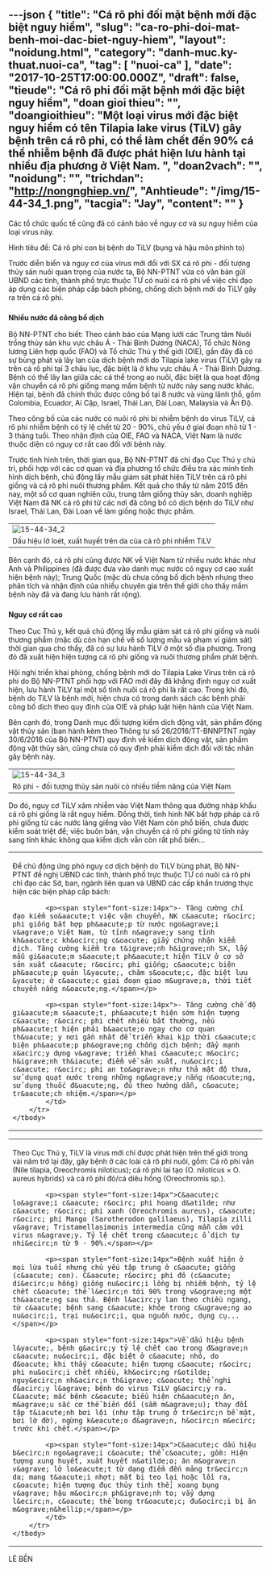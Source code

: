 ---json
{
    "title": "Cá rô phi đối mặt bệnh mới đặc biệt nguy hiểm",
    "slug": "ca-ro-phi-doi-mat-benh-moi-dac-biet-nguy-hiem",
    "layout": "noidung.html",
    "category": "danh-muc.ky-thuat.nuoi-ca",
    "tag": [
        "nuoi-ca"
    ],
    "date": "2017-10-25T17:00:00.000Z",
    "draft": false,
    "tieude": "Cá rô phi đối mặt bệnh mới đặc biệt nguy hiểm",
    "doan gioi thieu": "",
    "doangioithieu": "Một loại virus mới đặc biệt nguy hiểm có tên Tilapia lake virus (TiLV) gây bệnh trên cá rô phi, có thể làm chết đến 90% cá thể nhiễm bệnh đã được phát hiện lưu hành tại nhiều địa phương ở Việt Nam. ",
    "doan2vach": "",
    "noidung": "",
    "trichdan": "http://nongnghiep.vn/",
    "Anhtieude": "/img/15-44-34_1.png",
    "tacgia": "Jay",
    "__content__": ""
}
---
<p><span style="font-size:14px">C&aacute;c tổ chức quốc tế cũng đ&atilde; c&oacute; cảnh b&aacute;o về nguy cơ v&agrave; sự nguy hiểm của loại virus n&agrave;y.</span></p>

<p><span style="font-size:14px">H&igrave;nh ti&ecirc;u đề:&nbsp;C&aacute; r&ocirc; phi con bị bệnh do TiLV (bụng v&agrave; hậu m&ocirc;n ph&igrave;nh to)</span></p>

<p><span style="font-size:14px">Trước diễn biến v&agrave; nguy cơ của virus mới đối với SX c&aacute; r&ocirc; phi - đối tượng thủy sản nu&ocirc;i quan trọng của nước ta, Bộ NN-PTNT vừa c&oacute; văn bản gửi UBND c&aacute;c tỉnh, th&agrave;nh phố trực thuộc TƯ c&oacute; nu&ocirc;i c&aacute; r&ocirc; phi về việc chỉ đạo &aacute;p dụng c&aacute;c biện ph&aacute;p cấp b&aacute;ch ph&ograve;ng, chống dịch bệnh mới do TiLV g&acirc;y ra tr&ecirc;n c&aacute; r&ocirc; phi. &nbsp;</span></p>

<h3><span style="font-size:14px"><strong>Nhiều nước đ&atilde; c&ocirc;ng bố dịch</strong></span></h3>

<p><span style="font-size:14px">Bộ NN-PTNT cho biết: Theo cảnh b&aacute;o của Mạng lưới c&aacute;c Trung t&acirc;m Nu&ocirc;i trồng thủy sản khu vực ch&acirc;u &Aacute; - Th&aacute;i B&igrave;nh Dương (NACA), Tổ chức N&ocirc;ng lương Li&ecirc;n hợp quốc (FAO) v&agrave; Tổ chức Th&uacute; y thế giới (OIE), gần đ&acirc;y đ&atilde; c&oacute; sự b&ugrave;ng ph&aacute;t v&agrave; l&acirc;y lan của dịch bệnh mới do Tilapia lake virus (TiLV) g&acirc;y ra tr&ecirc;n c&aacute; r&ocirc; phi tại 3 ch&acirc;u lục, đặc biệt l&agrave; ở khu vực ch&acirc;u &Aacute; - Th&aacute;i B&igrave;nh Dương. Bệnh c&oacute; thể l&acirc;y lan giữa c&aacute;c c&aacute; thể trong ao nu&ocirc;i, đặc biệt l&agrave; qua hoạt động vận chuyển c&aacute; r&ocirc; phi giống mang mầm bệnh từ nước n&agrave;y sang nước kh&aacute;c. Hiện tại, bệnh đ&atilde; ch&iacute;nh thức được c&ocirc;ng bố tại&nbsp;8 nước v&agrave; v&ugrave;ng l&atilde;nh thổ, gồm Colombia, Ecuador, Ai Cập, Israel, Th&aacute;i Lan, Đ&agrave;i Loan, Malaysia v&agrave; Ấn Độ.</span></p>

<p><span style="font-size:14px">Theo c&ocirc;ng bố của c&aacute;c nước c&oacute; nu&ocirc;i r&ocirc; phi bị nhiễm bệnh do virus TiLV, c&aacute; r&ocirc; phi nhiễm bệnh c&oacute; tỷ lệ chết từ 20 - 90%, chủ yếu ở giai đoạn nhỏ từ 1 - 3 th&aacute;ng tuổi. Theo nhận định của OIE, FAO v&agrave; NACA, Việt Nam l&agrave; nước thuộc diện c&oacute; nguy cơ rất cao đối với bệnh n&agrave;y.</span></p>

<p><span style="font-size:14px">Trước t&igrave;nh h&igrave;nh tr&ecirc;n, thời gian qua, Bộ NN-PTNT đ&atilde; chỉ đạo Cục Th&uacute; y chủ tr&igrave;, phối hợp với c&aacute;c cơ quan v&agrave; địa phương tổ chức điều tra x&aacute;c minh t&igrave;nh h&igrave;nh dịch bệnh, chủ động lấy mẫu gi&aacute;m s&aacute;t ph&aacute;t hiện TiLV tr&ecirc;n c&aacute; r&ocirc; phi giống v&agrave; c&aacute; r&ocirc; phi nu&ocirc;i thương phẩm. Kết quả cho thấy từ năm 2015 đến nay, một số cơ quan nghi&ecirc;n cứu, trung t&acirc;m giống thủy sản, doanh nghiệp Việt Nam đ&atilde; NK c&aacute; r&ocirc; phi từ c&aacute;c nơi đ&atilde; c&ocirc;ng bố c&oacute; dịch bệnh do TiLV như Israel, Th&aacute;i Lan, Đ&agrave;i Loan về l&agrave;m giống hoặc thực phẩm.</span></p>

<table border="0" cellpadding="0" cellspacing="0" style="width:100%">
	<tbody>
		<tr>
			<td><span style="font-size:14px"><img alt="15-44-34_2" id="157289" src="http://image.nongnghiep.vn/upload/2017/10/23/15-44-34_2.png" title="15-44-34_2" /></span></td>
		</tr>
		<tr>
			<td><span style="font-size:14px">Dấu hiệu lở lo&eacute;t, xuất huyết tr&ecirc;n da của c&aacute; r&ocirc; phi nhiễm TiLV</span></td>
		</tr>
	</tbody>
</table>

<p><span style="font-size:14px">B&ecirc;n cạnh đ&oacute;, c&aacute; r&ocirc; phi cũng được NK về Việt Nam từ nhiều nước kh&aacute;c như Anh v&agrave; Philippines (đ&atilde; được đưa v&agrave;o danh mục nước c&oacute; nguy cơ cao xuất hiện bệnh n&agrave;y); Trung Quốc (mặc d&ugrave; chưa c&ocirc;ng bố dịch bệnh nhưng theo ph&acirc;n t&iacute;ch v&agrave; nhận định của nhiều chuy&ecirc;n gia tr&ecirc;n thế giới cho thấy mầm bệnh n&agrave;y đ&atilde; v&agrave; đang lưu h&agrave;nh rất rộng). &nbsp;</span></p>

<h3><span style="font-size:14px"><strong>Nguy cơ rất cao</strong></span></h3>

<p><span style="font-size:14px">Theo Cục Th&uacute; y, kết quả chủ động lấy mẫu gi&aacute;m s&aacute;t c&aacute; r&ocirc; phi giống v&agrave; nu&ocirc;i thương phẩm (mặc d&ugrave; c&ograve;n hạn chế về số lượng mẫu v&agrave; phạm vi gi&aacute;m s&aacute;t) thời gian qua cho thấy, đ&atilde; c&oacute; sự lưu h&agrave;nh TiLV ở một số địa phương. Trong đ&oacute; đ&atilde; xuất hiện hiện tượng c&aacute; r&ocirc; phi giống v&agrave; nu&ocirc;i thương phẩm ph&aacute;t bệnh.</span></p>

<p><span style="font-size:14px">Hội nghị triển khai ph&ograve;ng, chống bệnh mới do Tilapia Lake Virus tr&ecirc;n c&aacute; r&ocirc; phi do Bộ NN-PTNT phối hợp với FAO mới đ&acirc;y đ&atilde; khẳng định nguy cơ xuất hiện, lưu h&agrave;nh TiLV tại một số tỉnh nu&ocirc;i c&aacute; r&ocirc; phi l&agrave; rất cao. Trong khi đ&oacute;, bệnh do TiLV l&agrave; bệnh mới, hiện chưa c&oacute; trong danh s&aacute;ch c&aacute;c bệnh phải c&ocirc;ng bố dịch theo quy định của OIE v&agrave; ph&aacute;p luật hiện h&agrave;nh của Việt Nam.</span></p>

<p><span style="font-size:14px">B&ecirc;n cạnh đ&oacute;, trong Danh mục đối tượng kiểm dịch động vật, sản phẩm động vật thủy sản (ban h&agrave;nh k&egrave;m theo Th&ocirc;ng tư số 26/2016/TT-BNNPTNT ng&agrave;y 30/6/2016 của Bộ NN-PTNT) quy định về kiểm dịch động vật, sản phẩm động vật thủy sản, cũng chưa c&oacute; quy định phải kiểm dịch đối với t&aacute;c nh&acirc;n g&acirc;y bệnh n&agrave;y.</span></p>

<table border="0" cellpadding="0" cellspacing="0" style="width:100%">
	<tbody>
		<tr>
			<td><span style="font-size:14px"><img alt="15-44-34_3" id="157290" src="http://image.nongnghiep.vn/upload/2017/10/23/15-44-34_3.jpg" title="15-44-34_3" /></span></td>
		</tr>
		<tr>
			<td><span style="font-size:14px">R&ocirc; phi - đối tượng thủy sản nu&ocirc;i c&oacute; nhiều tiềm năng của Việt Nam</span></td>
		</tr>
	</tbody>
</table>

<p><span style="font-size:14px">Do đ&oacute;, nguy cơ TiLV x&acirc;m nhiễm v&agrave;o Việt Nam th&ocirc;ng qua đường nhập khẩu c&aacute; r&ocirc; phi giống l&agrave; rất nguy hiểm. Đồng thời, t&igrave;nh h&igrave;nh NK bất hợp ph&aacute;p c&aacute; r&ocirc; phi giống từ c&aacute;c nước l&aacute;ng giềng v&agrave;o Việt Nam c&ograve;n phổ biến, chưa được kiểm so&aacute;t triệt để; việc bu&ocirc;n b&aacute;n, vận chuyển c&aacute; r&ocirc; phi giống từ tỉnh n&agrave;y sang tỉnh kh&aacute;c kh&ocirc;ng qua kiểm dịch vẫn c&ograve;n rất phổ biến...</span></p>

<table align="center" cellpadding="10" cellspacing="10">
	<tbody>
		<tr>
			<td>
			<p><span style="font-size:14px">Để chủ động ứng ph&oacute; nguy cơ dịch bệnh do TiLV b&ugrave;ng ph&aacute;t, Bộ NN-PTNT đề nghị UBND c&aacute;c tỉnh, th&agrave;nh phố trực thuộc TƯ c&oacute; nu&ocirc;i c&aacute; r&ocirc; phi chỉ đạo c&aacute;c Sở, ban, ng&agrave;nh li&ecirc;n quan v&agrave; UBND c&aacute;c cấp khẩn trương thực hiện c&aacute;c biện ph&aacute;p cấp b&aacute;ch:</span></p>

			<p><span style="font-size:14px">- Tăng cường chỉ đạo kiểm so&aacute;t việc vận chuyển, NK c&aacute; r&ocirc; phi giống bất hợp ph&aacute;p từ nước ngo&agrave;i v&agrave;o Việt Nam, từ tỉnh n&agrave;y sang tỉnh kh&aacute;c kh&ocirc;ng c&oacute; giấy chứng nhận kiểm dịch. Tăng cường kiểm tra t&igrave;nh h&igrave;nh SX, lấy mẫu gi&aacute;m s&aacute;t ph&aacute;t hiện TiLV ở cơ sở sản xuất c&aacute; r&ocirc; phi giống; c&aacute;c biện ph&aacute;p quản l&yacute;, chăm s&oacute;c, đặc biệt lưu &yacute; ở c&aacute;c giai đoạn giao m&ugrave;a, thời tiết chuyển nắng n&oacute;ng.</span></p>

			<p><span style="font-size:14px">- Tăng cường chế độ gi&aacute;m s&aacute;t, ph&aacute;t hiện sớm hiện tượng c&aacute; r&ocirc; phi chết nhiều bất thường, nếu ph&aacute;t hiện phải b&aacute;o ngay cho cơ quan th&uacute; y nơi gần nhất để triển khai kịp thời c&aacute;c biện ph&aacute;p ph&ograve;ng chống dịch bệnh; đẩy mạnh x&acirc;y dựng v&agrave; triển khai c&aacute;c m&ocirc; h&igrave;nh th&iacute; điểm về sản xuất, nu&ocirc;i c&aacute; r&ocirc; phi an to&agrave;n như thả mật độ thưa, sử dụng quạt nước trong những ng&agrave;y nắng n&oacute;ng, sử dụng thuốc đ&uacute;ng, đủ theo hướng dẫn, c&oacute; tr&aacute;ch nhiệm.</span></p>
			</td>
		</tr>
	</tbody>
</table>

<table align="center" cellpadding="10" cellspacing="10">
	<tbody>
		<tr>
			<td>
			<p><span style="font-size:14px">Theo Cục Th&uacute; y, TiLV l&agrave; virus mới chỉ được ph&aacute;t hiện tr&ecirc;n thế giới trong v&agrave;i năm trở lại đ&acirc;y, g&acirc;y bệnh ở c&aacute;c lo&agrave;i c&aacute; r&ocirc; phi nu&ocirc;i, gồm: C&aacute; r&ocirc; phi vằn (Nile tilapia, Oreochromis niloticus); c&aacute; r&ocirc; phi lai tạo (O. niloticus &times; O. aureus hybrids) v&agrave; c&aacute; r&ocirc; phi đỏ/c&aacute; di&ecirc;u hồng (Oreochromis sp.).</span></p>

			<p><span style="font-size:14px">C&aacute;c lo&agrave;i c&aacute; r&ocirc; phi hoang d&atilde; như c&aacute; r&ocirc; phi xanh (Oreochromis aureus), c&aacute; r&ocirc; phi Mango (Sarotherodon galilaeus), Tilapia zilli v&agrave; Tristamellasimonis intermedia cũng mẫn cảm với virus n&agrave;y. Tỷ lệ chết trong c&aacute;c ổ dịch tự nhi&ecirc;n từ 9 - 90%.</span></p>

			<p><span style="font-size:14px">Bệnh xuất hiện ở mọi lứa tuổi nhưng chủ yếu tập trung ở c&aacute; giống (c&aacute; con). C&aacute; r&ocirc; phi đỏ (c&aacute; di&ecirc;u hồng) giống nu&ocirc;i lồng bị nhiễm bệnh, tỷ lệ chết c&oacute; thể l&ecirc;n tới 90% trong v&ograve;ng một th&aacute;ng sau thả. Bệnh l&acirc;y lan theo chiều ngang, từ c&aacute; bệnh sang c&aacute; khỏe trong c&ugrave;ng ao nu&ocirc;i, trại nu&ocirc;i, qua nguồn nước, dụng cụ...</span></p>

			<p><span style="font-size:14px">Về dấu hiệu bệnh l&yacute;, bệnh g&acirc;y tỷ lệ chết cao trong đ&agrave;n c&aacute; nu&ocirc;i, đặc biệt ở c&aacute; nhỏ, do đ&oacute; khi thấy c&oacute; hiện tượng c&aacute; r&ocirc; phi nu&ocirc;i chết nhiều, kh&ocirc;ng r&otilde; nguy&ecirc;n nh&acirc;n th&igrave; c&oacute; thể nghi đ&acirc;y l&agrave; bệnh do virus TiLV g&acirc;y ra. C&aacute; mắc bệnh c&oacute; biểu hiện ch&aacute;n ăn, m&agrave;u sắc cơ thể biến đổi (sẫm m&agrave;u); thay đổi tập t&iacute;nh bơi lội (như tập trung ở tr&ecirc;n bề mặt, bơi lờ đờ), ngừng k&eacute;o đ&agrave;n, h&ocirc;n m&ecirc; trước khi chết.</span></p>

			<p><span style="font-size:14px">C&aacute;c dấu hiệu b&ecirc;n ngo&agrave;i c&oacute; thể c&oacute;, gồm: Hiện tượng xung huyết, xuất huyết n&atilde;o; ăn m&ograve;n v&agrave; lở lo&eacute;t từ dạng điểm đến mảng tr&ecirc;n da; mang t&aacute;i nhợt; mắt bị teo lại hoặc lồi ra, c&oacute; hiện tượng đục thủy tinh thể; xoang bụng v&agrave; hậu m&ocirc;n ph&igrave;nh to; vẩy dựng l&ecirc;n, c&oacute; thể bong tr&oacute;c; đu&ocirc;i bị ăn m&ograve;n&hellip;</span></p>
			</td>
		</tr>
	</tbody>
</table>

<p><span style="font-size:14px">L&Ecirc; BỀN</span></p>
